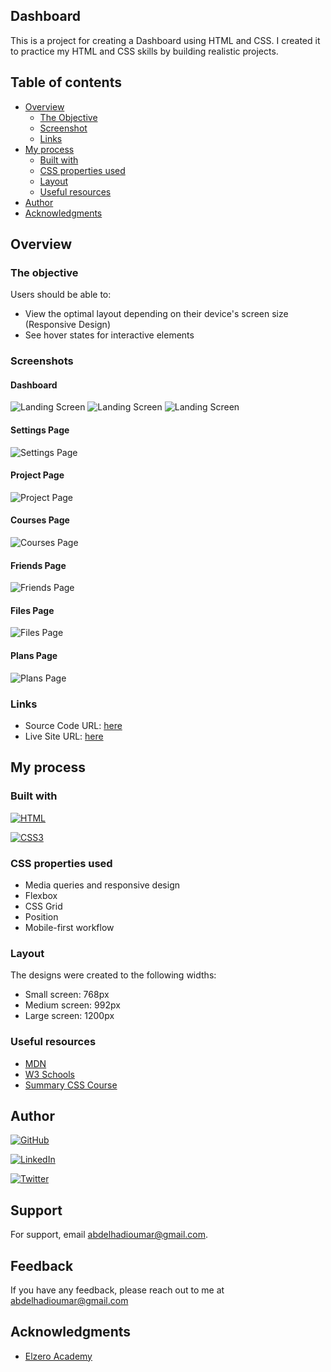## Dashboard
This is a project for creating a Dashboard using HTML and CSS.
I created it to practice my HTML and CSS skills by building realistic projects.

## Table of contents

- [Overview](#overview)
  - [The Objective](#the-objective)
  - [Screenshot](#screenshot)
  - [Links](#links)
- [My process](#my-process)
  - [Built with](#built-with)
  - [CSS properties used](#CSS-properties-used)
  - [Layout](#Layout)
  - [Useful resources](#useful-resources)
- [Author](#author)
- [Acknowledgments](#acknowledgments)

## Overview

### The objective

Users should be able to:

- View the optimal layout depending on their device's screen size (Responsive Design)
- See hover states for interactive elements

### Screenshots

#### Dashboard 
![Landing Screen](imgs/screenshots/dashboard-1.png?raw=true")
![Landing Screen](imgs/screenshots/dashboard-2.png?raw=true")
![Landing Screen](imgs/screenshots/dashboard-3.png?raw=true")

#### Settings Page
![Settings Page](imgs/screenshots/settings.png?raw=true")

#### Project Page 
![Project Page](imgs/screenshots/projects.png?raw=true")

#### Courses Page 
![Courses Page](imgs/screenshots/courses.png?raw=true")

#### Friends Page 
![Friends Page](imgs/screenshots/friends.png?raw=true")

#### Files Page 
![Files Page](imgs/screenshots/files.png?raw=true")

#### Plans Page 
![Plans Page](imgs/screenshots/plans.png?raw=true")

### Links
- Source Code URL: [here](https://github.com/Abd-Elhadi/Dashboard)
- Live Site URL: [here](https://abd-elhadi.github.io/Dashboard/)

## My process

### Built with
[![HTML](https://img.shields.io/badge/HTML5-E34F26?style=for-the-badge&logo=html5&logoColor=white)](https://developer.mozilla.org/fr/) 

[![CSS3](https://img.shields.io/badge/CSS3-1572B6?style=for-the-badge&logo=css3&logoColor=white)](https://developer.mozilla.org/fr/docs/Web/CSS)


### CSS properties used
- Media queries and responsive design
- Flexbox
- CSS Grid
- Position
- Mobile-first workflow


### Layout
The designs were created to the following widths:

- Small screen: 768px
- Medium screen: 992px
- Large screen: 1200px


### Useful resources
- [MDN](https://developer.mozilla.org/en-US/docs/Web/HTML/Element) 
- [W3 Schools](https://www.w3schools.com/TAGS/default.ASP) 
- [Summary CSS Course](https://elzero.org/category/courses/css-course/)


## Author
[![GitHub](https://img.shields.io/badge/GitHub-100000?style=for-the-badge&logo=github&logoColor=white)](https://github.com/Abd-Elhadi)

[![LinkedIn](https://img.shields.io/badge/LinkedIn-0077B5?style=for-the-badge&logo=linkedin&logoColor=white)](https://www.linkedin.com/in/abdelhadi-omar-b2a630173/)

[![Twitter](https://img.shields.io/badge/Twitter-1DA1F2?style=for-the-badge&logo=twitter&logoColor=white)](https://twitter.com/abdelhadiomarr)

## Support
For support, email abdelhadioumar@gmail.com.


## Feedback
If you have any feedback, please reach out to me at abdelhadioumar@gmail.com

## Acknowledgments
* [Elzero Academy](https://elzero.org/)
